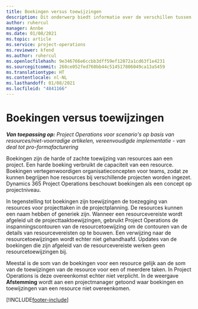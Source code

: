 ```yaml
---
title: Boekingen versus toewijzingen
description: Dit onderwerp biedt informatie over de verschillen tussen resourceboekingen en resourcetoewijzingen.
author: ruhercul
manager: Annbe
ms.date: 01/08/2021
ms.topic: article
ms.service: project-operations
ms.reviewer: kfend
ms.author: ruhercul
ms.openlocfilehash: 9e346766e6ccbb3dff59ef12072a1cd63f1e4231
ms.sourcegitcommit: 260ce052fed760bb44c514517806049ca13a5459
ms.translationtype: HT
ms.contentlocale: nl-NL
ms.lasthandoff: 01/08/2021
ms.locfileid: "4841166"
---
```

# <a name="bookings-vs-assignments"></a>Boekingen versus toewijzingen

_**Van toepassing op:** Project Operations voor scenario's op basis van resources/niet-voorradige artikelen, vereenvoudigde implementatie - van deal tot pro-formafacturering_

Boekingen zijn de harde of zachte toewijzing van resources aan een project. Een harde boeking verbruikt de capaciteit van een resource. Boekingen vertegenwoordigen organisatieconcepten voor teams, zodat ze kunnen begrijpen hoe resources bij verschillende projecten worden ingezet. Dynamics 365 Project Operations beschouwt boekingen als een concept op projectniveau. 

In tegenstelling tot boekingen zijn toewijzingen de toezegging van resources voor projecttaken in de projectplanning. De resources kunnen een naam hebben of generiek zijn.  Wanneer een resourcevereiste wordt afgeleid uit de projecttaaktoewijzingen, gebruikt Project Operations de inspanningscontouren van de resourcetoewijzing om de contouren van de details van resourcevereisten op te bouwen. Een verwijzing naar de resourcetoewijzingen wordt echter niet gehandhaafd. Updates van de boekingen die zijn afgeleid van de resourcevereiste werken geen resourcetoewijzingen bij.

Meestal is de som van de boekingen voor een resource gelijk aan de som van de toewijzingen van de resource voor een of meerdere taken. In Project Operations is deze overeenkomst echter niet verplicht. In de weergave **Afstemming** wordt aan een projectmanager getoond waar boekingen en toewijzingen van een resource niet overeenkomen.




[!INCLUDE[footer-include](../includes/footer-banner.md)]